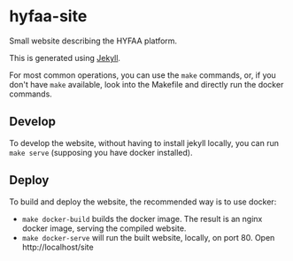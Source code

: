# hyfaa-site

Small website describing the HYFAA platform.

This is generated using [Jekyll](https://jekyllrb.com/).

For most common operations, you can use the `make` commands, or, if you don't have `make` available, look into the Makefile and directly run the docker commands.

## Develop
To develop the website, without having to install jekyll locally, you can run ` make serve` (supposing you have docker installed). 

## Deploy
To build and deploy the website, the recommended way is to use docker:
* `make docker-build` builds the docker image. The result is an nginx docker image, serving the compiled website.
* `make docker-serve` will run the built website, locally, on port 80. Open http://localhost/site
